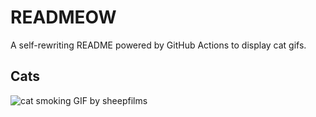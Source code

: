 # READMEOW

A self-rewriting README powered by GitHub Actions to display cat gifs.

## Cats

![cat smoking GIF by sheepfilms](https://media4.giphy.com/media/l0ExdMHUDKteztyfe/200.gif?cid=9acd02da305h8s7itgw74yhpevqt57g32bg7tn0m8zfiut10&ep=v1_gifs_search&rid=200.gif&ct=g)
